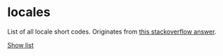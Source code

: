 # locales

List of all locale short codes. Originates from [this stackoverflow answer](https://stackoverflow.com/questions/3191664/list-of-all-locales-and-their-short-codes#3191729).

[Show list](locales.txt)
